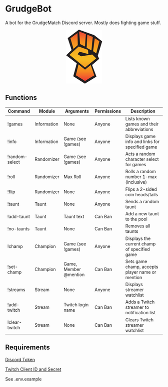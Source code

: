 # GrudgeBot

A bot for the GrudgeMatch Discord server. Mostly does fighting game stuff.

<p align="center">
    <img src=img/logo.png?raw=true >
</p>

## Functions

| Command          | Module                         | Arguments                      | Permissions                    | Description                                     |
| ---------------- | ------------------------------ | ------------------------------ | -------------------------------|------------------------------------------------ |
| !games           | Information                    | None                           | Anyone                         | Lists known games and their abbreviations       |
| !info            | Information                    | Game (see !games)              | Anyone                         | Displays game info and links for specified game |
| !random-select   | Randomizer                     | Game (see !games)              | Anyone                         | Acts a random character select for games        |
| !roll            | Randomizer                     | Max Roll                       | Anyone                         | Rolls a random number 1-max (inclusive)         |
| !flip            | Randomizer                     | None                           | Anyone                         | Flips a 2-sided coin heads/tails                |
| !taunt           | Taunt                          | None                           | Anyone                         | Sends a random taunt                            |
| !add-taunt       | Taunt                          | Taunt text                     | Can Ban                        | Add a new taunt to the pool                     |
| !no-taunts       | Taunt                          | None                           | Can Ban                        | Removes all taunts                              |
| !champ           | Champion                       | Game (see !games)              | Anyone                         | Displays the current champ of specified game    |
| !set-champ       | Champion                       | Game, Member @mention          | Can Ban                        | Sets game champ, accepts player name or mention |
| !streams         | Stream                         | None                           | Anyone                         | Displays streamer watchlist                     |
| !add-twitch      | Stream                         | Twitch login name              | Can Ban                        | Adds a Twitch streamer to notification list     |
| !clear-twitch    | Stream                         | None                           | Can Ban                        | Clears Twitch streamer watchlist                |


## Requirements
[Discord Token](https://discordapp.com/developers/applications/)

[Twitch Client ID and Secret](https://dev.twitch.tv/)

See .env.example
